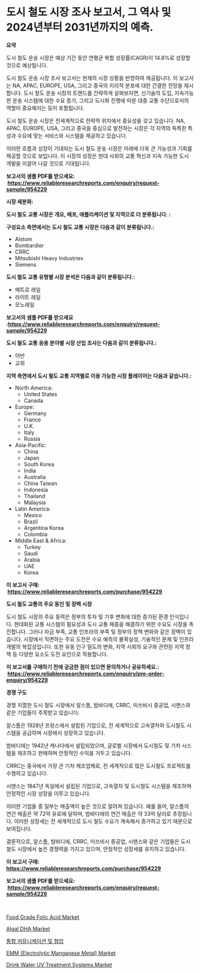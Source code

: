<p><h1>도시 철도 시장 조사 보고서, 그 역사 및 2024년부터 2031년까지의 예측.</h1></p><p><strong>요약</strong></p>
<p><p>도시 철도 운송 시장은 예상 기간 동안 연평균 복합 성장률(CAGR)이 14.8%로 성장할 것으로 예상됩니다.</p><p>도시 철도 운송 시장 조사 보고서는 현재의 시장 상황을 반영하여 제공됩니다. 이 보고서는 NA, APAC, EUROPE, USA, 그리고 중국의 지리적 분포에 대한 간결한 전망을 제시합니다. 도시 철도 운송 시장의 트렌드를 간략하게 살펴보자면, 신기술의 도입, 지속가능한 운송 시스템에 대한 수요 증가, 그리고 도시화 진행에 따른 대중 교통 수단으로서의 역할이 중요해지는 등이 포함됩니다.</p><p>도시 철도 운송 시장은 전세계적으로 전략적 위치에서 중요성을 갖고 있습니다. NA, APAC, EUROPE, USA, 그리고 중국을 중심으로 발전하는 시장은 각 지역의 독특한 특성과 수요에 맞는 서비스와 시스템을 제공하고 있습니다.</p><p>이러한 흐름과 성장이 기대되는 도시 철도 운송 시장은 미래에 더욱 큰 가능성과 기회를 제공할 것으로 보입니다. 이 시장의 성장은 현대 사회의 교통 혁신과 지속 가능한 도시 개발을 이끌어 나갈 것으로 기대됩니다.</p></p>
<p><strong>보고서의 샘플 PDF를 받으세요: &nbsp;<a href="https://www.reliableresearchreports.com/enquiry/request-sample/954229">https://www.reliableresearchreports.com/enquiry/request-sample/954229</a></strong></p>
<p><strong>시장 세분화:</strong></p>
<p><strong> 도시 철도 교통 시장은 개요, 배포, 애플리케이션 및 지역으로 더 분류됩니다. :</strong></p>
<p><strong>구성요소 측면에서는 도시 철도 교통 시장은 다음과 같이 분류됩니다.:</strong></p>
<p><ul><li>Alstom</li><li>Bombardier</li><li>CRRC</li><li>Mitsubishi Heavy Industries</li><li>Siemens</li></ul></p>
<p><strong> 도시 철도 교통 유형별 시장 분석은 다음과 같이 분류됩니다.:</strong></p>
<p><ul><li>메트로 레일</li><li>라이트 레일</li><li>모노레일</li></ul></p>
<p><strong>보고서의 샘플 PDF를 받으세요 :<a href="https://www.reliableresearchreports.com/enquiry/request-sample/954229">https://www.reliableresearchreports.com/enquiry/request-sample/954229</a></strong></p>
<p><strong> 도시 철도 교통 응용 분야별 시장 산업 조사는 다음과 같이 분류됩니다.:</strong></p>
<p><ul><li>어반</li><li>교외</li></ul></p>
<p><strong>지역 측면에서 도시 철도 교통 지역별로 이용 가능한 시장 플레이어는 다음과 같습니다.:</strong></p>
<p><ul>
    <li>
        North America:
        <ul>
            <li>United States</li>
            <li>Canada</li>
        </ul>
    </li>
    <li>
        Europe:
        <ul>
            <li>Germany</li>
            <li>France</li>
            <li>U.K.</li>
            <li>Italy</li>
            <li>Russia</li>
        </ul>
    </li>
    <li>
        Asia-Pacific:
        <ul>
            <li>China</li>
            <li>Japan</li>
            <li>South Korea</li>
            <li>India</li>
            <li>Australia</li>
            <li>China Taiwan</li>
            <li>Indonesia</li>
            <li>Thailand</li>
            <li>Malaysia</li>
        </ul>
    </li>
    <li>
        Latin America:
        <ul>
            <li>Mexico</li>
            <li>Brazil</li>
            <li>Argentina Korea</li>
            <li>Colombia</li>
        </ul>
    </li>
    <li>
        Middle East & Africa:
        <ul>
            <li>Turkey</li>
            <li>Saudi</li>
            <li>Arabia</li>
            <li>UAE</li>
            <li>Korea</li>
        </ul>
    </li>
    </ul></p>
<p><strong>이 보고서 구매: &nbsp;<a href="https://www.reliableresearchreports.com/purchase/954229">https://www.reliableresearchreports.com/purchase/954229</a></strong></p>
<p><strong>도시 철도 교통의 주요 동인 및 장벽 시장</strong></p>
<p><p>도시 철도 시장의 주요 동력은 정부의 투자 및 기후 변화에 대한 증가된 환경 인식입니다. 현대화된 교통 시스템의 필요성과 도시 교통 체증을 해결하기 위한 수요도 시장을 촉진합니다. 그러나 자금 부족, 교통 인프라의 부족 및 정부의 정책 변화와 같은 장벽이 있습니다. 시장에서 직면하는 주요 도전은 수요 예측의 불확실성, 기술적인 문제 및 인프라 개발의 복잡성입니다. 또한 유동 인구 밀도의 변화, 지역 사회의 요구와 관련된 지역 정책 등 다양한 요소도 도전 요인으로 작용합니다.</p></p>
<p><strong>이 보고서를 구매하기 전에 궁금한 점이 있으면 문의하거나 공유하세요.: &nbsp;<a href="https://www.reliableresearchreports.com/enquiry/pre-order-enquiry/954229">https://www.reliableresearchreports.com/enquiry/pre-order-enquiry/954229</a></strong></p>
<p><strong>경쟁 구도</strong></p>
<p><p>경쟁 치열한 도시 철도 시장에서 알스톰, 밤바디에, CRRC, 미쓰비시 중공업, 시맨스와 같은 기업들이 주목받고 있습니다. </p><p>알스톰은 1928년 프랑스에서 설립된 기업으로, 전 세계적으로 고속열차와 도시철도 시스템을 공급하며 시장에서 성장하고 있습니다. </p><p>밤바디에는 1942년 캐나다에서 설립되었으며, 글로벌 시장에서 도시철도 및 기차 시스템을 제조하고 판매하며 안정적인 수익을 거두고 있습니다. </p><p>CRRC는 중국에서 가장 큰 기차 제조업체로, 전 세계적으로 많은 도시철도 프로젝트를 수행하고 있습니다. </p><p>시맨스는 1847년 독일에서 설립된 기업으로, 고속열차 및 도시철도 시스템을 제조하며 안정적인 시장 성장을 이루고 있습니다. </p><p>이러한 기업들 중 일부는 매출액이 높은 것으로 알려져 있습니다. 예를 들어, 알스톰의 연간 매출은 약 72억 유로에 달하며, 밤바디에의 연간 매출은 약 33억 달러로 추정됩니다. 이러한 성장세는 전 세계적으로 도시 철도 수요가 계속해서 증가하고 있기 때문으로 보여집니다. </p><p>결론적으로, 알스톰, 밤바디에, CRRC, 미쓰비시 중공업, 시맨스와 같은 기업들은 도시철도 시장에서 높은 경쟁력을 가지고 있으며, 안정적인 성장세를 유지하고 있습니다.</p></p>
<p><strong>이 보고서 구매: &nbsp; <a href="https://www.reliableresearchreports.com/purchase/954229">https://www.reliableresearchreports.com/purchase/954229</a></strong></p>
<p><strong>보고서의 샘플 PDF를 받으세요: &nbsp;<a href="https://www.reliableresearchreports.com/enquiry/request-sample/954229">https://www.reliableresearchreports.com/enquiry/request-sample/954229</a></strong><strong></strong></p>
<p>&nbsp;</p>
<p><p><a href="https://issuu.com/reportprime-2/docs/food-grade-folic-acid-market-size-2030.pptx">Food Grade Folic Acid Market</a></p><p><a href="https://issuu.com/reportprime-2/docs/algal-dha-market-size-2030.pptx">Algal DHA Market</a></p><p><a href="https://github.com/vss5505pa7z1p/Market-Research-Report-List-1/blob/main/8106817185134.md">통합 커뮤니케이션 및 협업</a></p><p><a href="https://github.com/sofayahoo2023/Market-Research-Report-List-3/blob/main/emm-electrolytic-manganese-metal-market.md">EMM (Electrolytic Manganese Metal) Market</a></p><p><a href="https://military-diascia-e68.notion.site/Global-Drink-Water-UV-Treatment-Systems-Market-by-Types-Applications-and-Major-Players-with-Regio-f2df8ba022174c5793bf561336d42a0a">Drink Water UV Treatment Systems Market</a></p></p>